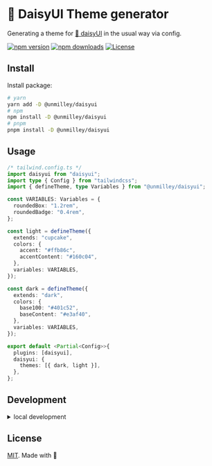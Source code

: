 # 🌼 DaisyUI Theme generator

Generating a theme for [🌼 daisyUI](https://daisyui.com/) in the usual way via config.

[![npm version][npm-version-src]][npm-version-href]
[![npm downloads][npm-downloads-src]][npm-downloads-href]
[![License][license-src]][license-href]

## Install

Install package:

```bash
# yarn
yarn add -D @unmilley/daisyui
# npm
npm install -D @unmilley/daisyui
# pnpm
pnpm install -D @unmilley/daisyui
```

## Usage

```ts
/* tailwind.config.ts */
import daisyui from "daisyui";
import type { Config } from "tailwindcss";
import { defineTheme, type Variables } from "@unmilley/daisyui";

const VARIABLES: Variables = {
  roundedBox: "1.2rem",
  roundedBadge: "0.4rem",
};

const light = defineTheme({
  extends: "cupcake",
  colors: {
    accent: "#ffb86c",
    accentContent: "#160c04",
  },
  variables: VARIABLES,
});

const dark = defineTheme({
  extends: "dark",
  colors: {
    base100: "#401c52",
    baseContent: "#e3af40",
  },
  variables: VARIABLES,
});

export default <Partial<Config>>{
  plugins: [daisyui],
  daisyui: {
    themes: [{ dark, light }],
  },
};
```

## Development

<details>

<summary>local development</summary>

- Clone this repository
- Install latest LTS version of [Node.js](https://nodejs.org/en/)
- Enable [Corepack](https://github.com/nodejs/corepack) using `corepack enable`
- Install dependencies using `pnpm install`
- Run interactive tests using `pnpm dev`

</details>

## License

[MIT][license-href]. Made with 💛

[npm-version-src]: https://img.shields.io/npm/v/@unmilley/daisyui?style=flat&colorA=18181B&colorB=fbd38d
[npm-version-href]: https://npmjs.com/package/@unmilley/daisyui
[npm-downloads-src]: https://img.shields.io/npm/dm/@unmilley/daisyui?style=flat&colorA=18181B&colorB=fbd38d
[npm-downloads-href]: https://npmjs.com/package/@unmilley/daisyui
[license-src]: https://img.shields.io/github/license/unmilley/daisyui-theme-generator.svg?style=flat&colorA=18181B&colorB=fbd38d
[license-href]: https://github.com/unmilley/daisyui-theme-generator/blob/main/LICENSE
